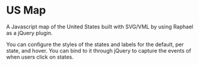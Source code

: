 <h1>US Map</h1>

<p>A Javascript map of the United States built with SVG/VML by using Raphael as a jQuery plugin.</p>

<p>You can configure the styles of the states and labels for the default, per state, and hover. You can bind to it through jQuery to capture the events of when users click on states.</p>
